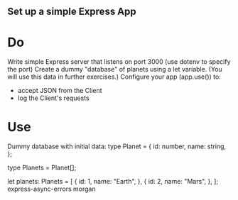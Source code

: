 ## Set up a simple Express App

# Do

Write simple Express server that listens on port 3000 (use dotenv to specify the port)
Create a dummy "database" of planets using a let variable. (You will use this data in further exercises.)
Configure your app (app.use()) to:

- accept JSON from the Client
- log the Client's requests

# Use

Dummy database with initial data:
type Planet = {
id: number,
name: string,
};

type Planets = Planet[];

let planets: Planets = [
{
id: 1,
name: "Earth",
},
{
id: 2,
name: "Mars",
},
];
express-async-errors
morgan
